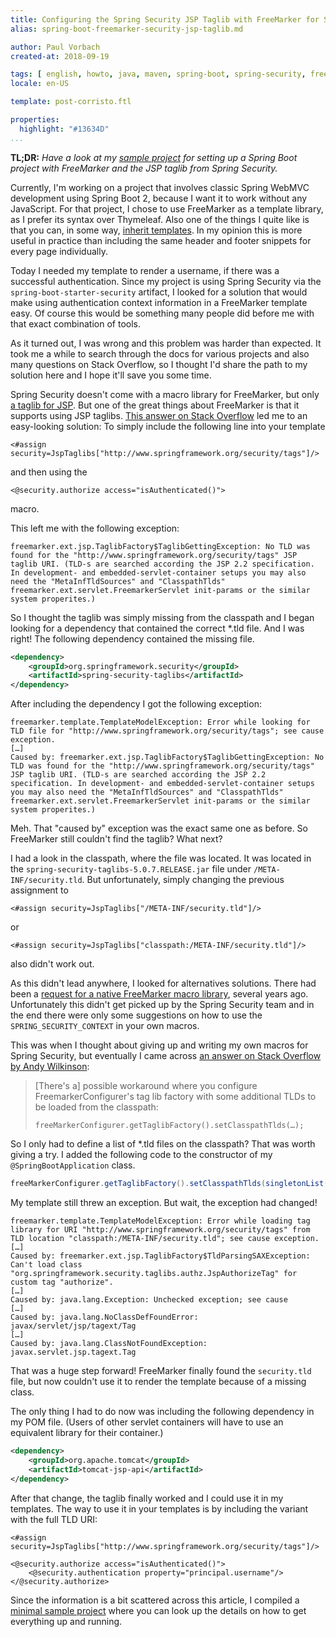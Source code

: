 ```yaml
---
title: Configuring the Spring Security JSP Taglib with FreeMarker for Spring Boot 2
alias: spring-boot-freemarker-security-jsp-taglib.md

author: Paul Vorbach
created-at: 2018-09-19

tags: [ english, howto, java, maven, spring-boot, spring-security, freemarker ]
locale: en-US

template: post-corristo.ftl

properties:
  highlight: "#13634D"
...
```


**TL;DR:** _Have a look at my [sample project] for setting up a Spring Boot project with FreeMarker and the JSP taglib
from Spring Security._

[sample project]: https://github.com/pvorb/spring-boot-freemarker-spring-security-jsp-taglib-sample

Currently, I'm working on a project that involves classic Spring WebMVC development using Spring Boot 2, because I want
it to work without any JavaScript. For that project, I chose to use FreeMarker as a template library, as I prefer its
syntax over Thymeleaf. Also one of the things I quite like is that you can, in some way,
[inherit templates](https://nickfun.github.io/posts/2014/freemarker-template-inheritance.html). In my opinion this is
more useful in practice than including the same header and footer snippets for every page individually.

Today I needed my template to render a username, if there was a successful authentication. Since my project is using
Spring Security via the `spring-boot-starter-security` artifact, I looked for a solution that would make using
authentication context information in a FreeMarker template easy. Of course this would be something many people did
before me with that exact combination of tools.

As it turned out, I was wrong and this problem was harder than expected. It took me a while to search through the docs
for various projects and also many questions on Stack Overflow, so I thought I'd share the path to my solution here and
I hope it'll save you some time.

Spring Security doesn't come with a macro library for FreeMarker, but only
[a taglib for JSP](https://docs.spring.io/spring-security/site/docs/5.0.7.RELEASE/reference/html/taglibs.html).
But one of the great things about FreeMarker is that it supports using JSP taglibs.
[This answer on Stack Overflow](https://stackoverflow.com/a/28348350/432354) led me to an easy-looking solution:
To simply include the following line into your template

    <#assign security=JspTaglibs["http://www.springframework.org/security/tags"]/>

and then using the

    <@security.authorize access="isAuthenticated()">

macro.

This left me with the following exception:

    freemarker.ext.jsp.TaglibFactory$TaglibGettingException: No TLD was found for the "http://www.springframework.org/security/tags" JSP taglib URI. (TLD-s are searched according the JSP 2.2 specification. In development- and embedded-servlet-container setups you may also need the "MetaInfTldSources" and "ClasspathTlds" freemarker.ext.servlet.FreemarkerServlet init-params or the similar system properites.)

So I thought the taglib was simply missing from the classpath and I began looking for a dependency that contained the
correct *.tld file. And I was right! The following dependency contained the missing file.

~~~ xml
<dependency>
    <groupId>org.springframework.security</groupId>
    <artifactId>spring-security-taglibs</artifactId>
</dependency>
~~~

After including the dependency I got the following exception:

    freemarker.template.TemplateModelException: Error while looking for TLD file for "http://www.springframework.org/security/tags"; see cause exception.
    […]
    Caused by: freemarker.ext.jsp.TaglibFactory$TaglibGettingException: No TLD was found for the "http://www.springframework.org/security/tags" JSP taglib URI. (TLD-s are searched according the JSP 2.2 specification. In development- and embedded-servlet-container setups you may also need the "MetaInfTldSources" and "ClasspathTlds" freemarker.ext.servlet.FreemarkerServlet init-params or the similar system properites.)

Meh. That "caused by" exception was the exact same one as before. So FreeMarker still couldn't find the taglib?
What next?

I had a look in the classpath, where the file was located. It was located in the
`spring-security-taglibs-5.0.7.RELEASE.jar` file under `/META-INF/security.tld`. But unfortunately, simply changing the
previous assignment to

    <#assign security=JspTaglibs["/META-INF/security.tld"]/>

or

    <#assign security=JspTaglibs["classpath:/META-INF/security.tld"]/>

also didn't work out.

As this didn't lead anywhere, I looked for alternatives solutions. There had been a [request for a native FreeMarker
macro library](https://github.com/spring-projects/spring-security/issues/3275), several years ago. Unfortunately this
didn't get picked up by the Spring Security team and in the end there were only some suggestions on how to use the
`SPRING_SECURITY_CONTEXT` in your own macros.

This was when I thought about giving up and writing my own macros for Spring Security, but eventually I came across
[an answer on Stack Overflow by Andy Wilkinson][wilkinson-answer]:

[wilkinson-answer]: https://stackoverflow.com/a/33758469/432354

> [There's a] possible workaround where you configure FreemarkerConfigurer's tag lib factory with some additional TLDs to be
> loaded from the classpath:
>
>     freeMarkerConfigurer.getTaglibFactory().setClasspathTlds(…);

So I only had to define a list of *.tld files on the classpath? That was worth giving a try. I added the following
code to the constructor of my `@SpringBootApplication` class.

~~~ java
freeMarkerConfigurer.getTaglibFactory().setClasspathTlds(singletonList("/META-INF/security.tld"));
~~~

My template still threw an exception. But wait, the exception had changed!

    freemarker.template.TemplateModelException: Error while loading tag library for URI "http://www.springframework.org/security/tags" from TLD location "classpath:/META-INF/security.tld"; see cause exception.
    […]
    Caused by: freemarker.ext.jsp.TaglibFactory$TldParsingSAXException: Can't load class "org.springframework.security.taglibs.authz.JspAuthorizeTag" for custom tag "authorize".
    […]
    Caused by: java.lang.Exception: Unchecked exception; see cause
    […]
    Caused by: java.lang.NoClassDefFoundError: javax/servlet/jsp/tagext/Tag
    […]
    Caused by: java.lang.ClassNotFoundException: javax.servlet.jsp.tagext.Tag

That was a huge step forward! FreeMarker finally found the `security.tld` file, but now couldn't use it to render the
template because of a missing class.

The only thing I had to do now was including the following dependency in my POM file.
(Users of other servlet containers will have to use an equivalent library for their container.)

~~~ xml
<dependency>
    <groupId>org.apache.tomcat</groupId>
    <artifactId>tomcat-jsp-api</artifactId>
</dependency>
~~~

After that change, the taglib finally worked and I could use it in my templates. The way to use it in your templates is
by including the variant with the full TLD URI:

    <#assign security=JspTaglibs["http://www.springframework.org/security/tags"]/>
    
    <@security.authorize access="isAuthenticated()">
        <@security.authentication property="principal.username"/>
    </@security.authorize>

Since the information is a bit scattered across this article, I compiled a [minimal sample project][sample project]
where you can look up the details on how to get everything up and running.
